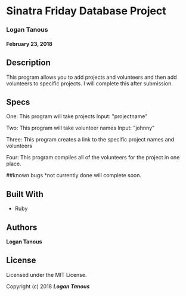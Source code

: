 # Sinatra Friday Database Project

### Logan Tanous

#### February 23, 2018  

## Description
This program allows you to add projects and volunteers and then add volunteers to specific projects. I will complete this after submission.

## Specs
One: This program will take projects
  Input: "projectname"

Two: This program will take volunteer names
  Input: "johnny"

Three: This program creates a link to the specific project names and volunteers

Four: This program compiles all of the volunteers for the project in one place.

##known bugs
*not currently done will complete soon.

## Built With

* Ruby

## Authors

**Logan Tanous**

## License

Licensed under the MIT License.

<!-- ## Acknowledgments -->

Copyright (c) 2018 **_Logan Tanous_**
